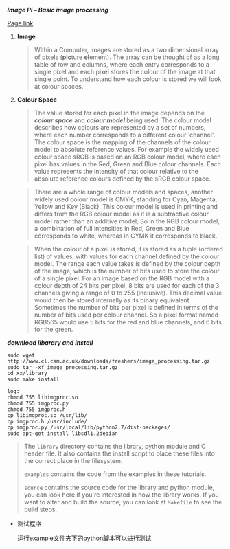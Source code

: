 ***Image Pi – Basic image processing***

[Page link](http://www.cl.cam.ac.uk/projects/raspberrypi/tutorials/image-processing/)

1. **Image**

   > Within a Computer, images are stored as a two dimensional array of pixels (**pic**ture **el**ement). The array can be thought of as a long table of row and columns, where each entry corresponds to a single pixel and each pixel stores the colour of the image at that single point. To understand how each colour is stored we will look at colour spaces. 

2. **Colour Space**

   > The value stored for each pixel in the image depends on the ***colour space*** and ***colour model*** being used.  The colour model describes how colours are represented by a set of numbers, where each number corresponds to a different colour 'channel'. The colour space is the mapping of the channels of the colour model to absolute reference values.  For example the widely used colour space sRGB is based on an RGB colour model, where each pixel has values in the Red, Green and Blue colour channels. Each value represents the intensity of that colour relative to the absolute reference colours defined by the sRGB colour space. 

   > There are a whole range of colour models and spaces, another widely used colour model is CMYK, standing for Cyan, Magenta, Yellow and Key (Black). This colour model is used in printing and differs from the RGB colour model as it is a subtractive colour model rather than an additive model; So in the RGB colour model, a combination of full intensities in Red, Green and Blue corresponds to white, whereas in CYMK it corresponds to black.

   > When the colour of a pixel is stored, it is stored as a tuple (ordered list) of values, with values for each channel defined by the colour model. The range each value takes is defined by the colour depth of the image, which is the number of bits used to store the colour of a single pixel. For an image based on the RGB model with a colour depth of 24 bits per pixel, 8 bits are used for each of the 3 channels giving a range of 0 to 255 (inclusive). This decimal value would then be stored internally as its binary equivalent. Sometimes the number of bits per pixel is defined in terms of the number of bits used per colour channel. So a pixel format named RGB565 would use 5 bits for the red and blue channels, and 6 bits for the green.



***download libarary and install***

```
sudo wget http://www.cl.cam.ac.uk/downloads/freshers/image_processing.tar.gz
sudo tar -xf image_processing.tar.gz
cd xx/library
sudo make install

log:
chmod 755 libimgproc.so
chmod 755 imgproc.py
chmod 755 imgproc.h
cp libimgproc.so /usr/lib/
cp imgproc.h /usr/include/
cp imgproc.py /usr/local/lib/python2.7/dist-packages/
sudo apt-get install libsdl1.2debian
```

> The `library` directory contains the library, python module and C header file. It also contains the install script to place these files into the correct place in the filesystem.
>
> `examples` contains the code from the examples in these tutorials.
>
> `source` contains the source code for the library and python module, you can look here if you're interested in how the library works. If you want to alter and build the source, you can look at `Makefile` to see the build steps.



- 测试程序

  运行example文件夹下的python脚本可以进行测试
